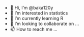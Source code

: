- 👋 Hi, I’m @baka120y
- 👀 I’m interested in statistics
- 🌱 I’m currently learning R
- 💞️ I’m looking to collaborate on ...
- 📫 How to reach me ...

<!---
baka120y/baka120y is a ✨ special ✨ repository because its `README.md` (this file) appears on your GitHub profile.
You can click the Preview link to take a look at your changes.
--->
